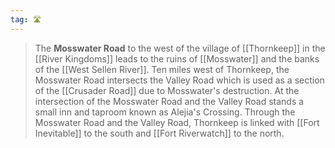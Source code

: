 ```yaml
---
tag: 🛣️
---
```

> The **Mosswater Road** to the west of the village of [[Thornkeep]] in the [[River Kingdoms]] leads to the ruins of [[Mosswater]] and the banks of the [[West Sellen River]]. Ten miles west of Thornkeep, the Mosswater Road intersects the Valley Road which is used as a section of the [[Crusader Road]] due to Mosswater's destruction. At the intersection of the Mosswater Road and the Valley Road stands a small inn and taproom known as Alejia's Crossing. Through the Mosswater Road and the Valley Road, Thornkeep is linked with [[Fort Inevitable]] to the south and [[Fort Riverwatch]] to the north.







